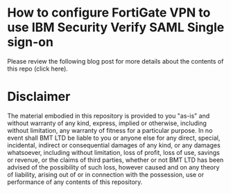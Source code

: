 # How to configure FortiGate VPN to use IBM Security Verify SAML Single sign-on

Please review the following blog post for more details about the contents of this repo (click here).

# Disclaimer

The material embodied in this repository is provided to you "as-is" and without warranty of any kind, express, implied or otherwise, including without limitation, any warranty of fitness for a particular purpose. In no event shall BMT LTD be liable to you or anyone else for any direct, special, incidental, indirect or consequential damages of any kind, or any damages whatsoever, including without limitation, loss of profit, loss of use, savings or revenue, or the claims of third parties, whether or not BMT LTD has been advised of the possibility of such loss, however caused and on any theory of liability, arising out of or in connection with the possession, use or performance of any contents of this repository.